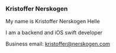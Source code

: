 ### Kristoffer Nerskogen
My name is Kristoffer Nerskogen Helle

I am a backend and iOS swift developer

Business email: kristoffer@nerskogen.com
